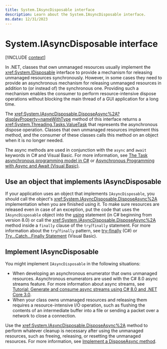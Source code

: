 ```yaml
---
title: System.IAsyncDisposable interface
description: Learn about the System.IAsyncDisposable interface.
ms.date: 12/31/2023
---
```

# System.IAsyncDisposable interface

[!INCLUDE [context](includes/context.md)]

In .NET, classes that own unmanaged resources usually implement the <xref:System.IDisposable> interface to provide a mechanism for releasing unmanaged resources synchronously. However, in some cases they need to provide an asynchronous mechanism for releasing unmanaged resources in addition to (or instead of) the synchronous one. Providing such a mechanism enables the consumer to perform resource-intensive dispose operations without blocking the main thread of a GUI application for a long time.

The <xref:System.IAsyncDisposable.DisposeAsync%2A?displayProperty=nameWithType> method of this interface returns a <xref:System.Threading.Tasks.ValueTask> that represents the asynchronous dispose operation. Classes that own unmanaged resources implement this method, and the consumer of these classes calls this method on an object when it is no longer needed.

The async methods are used in conjunction with the `async` and `await` keywords in C# and Visual Basic. For more information, see [The Task asynchronous programming model in C#](/dotnet/csharp/programming-guide/concepts/async/index) or [Asynchronous Programming with Async and Await (Visual Basic)](../../visual-basic/programming-guide/concepts/async/index.md).

## Use an object that implements IAsyncDisposable

If your application uses an object that implements `IAsyncDisposable`, you should call the object's <xref:System.IAsyncDisposable.DisposeAsync%2A> implementation when you are finished using it. To make sure resources are released even in case of an exception, put the code that uses the `IAsyncDisposable` object into the [using](../../csharp/language-reference/keywords/using.md) statement (in C# beginning from version 8.0) or call the <xref:System.IAsyncDisposable.DisposeAsync%2A> method inside a `finally` clause of the `try`/`finally` statement. For more information about the `try`/`finally` pattern, see [try-finally](/dotnet/csharp/language-reference/keywords/try-finally) (C#) or [Try...Catch...Finally Statement](../../visual-basic/language-reference/statements/try-catch-finally-statement.md) (Visual Basic).

## Implement IAsyncDisposable

You might implement `IAsyncDisposable` in the following situations:

- When developing an asynchronous enumerator that owns unmanaged resources. Asynchronous enumerators are used with the C# 8.0 async streams feature. For more information about async streams, see [Tutorial: Generate and consume async streams using C# 8.0 and .NET Core 3.0](/dotnet/csharp/tutorials/generate-consume-asynchronous-stream).
- When your class owns unmanaged resources and releasing them requires a resource-intensive I/O operation, such as flushing the contents of an intermediate buffer into a file or sending a packet over a network to close a connection.

Use the <xref:System.IAsyncDisposable.DisposeAsync%2A> method to perform whatever cleanup is necessary after using the unmanaged resources, such as freeing, releasing, or resetting the unmanaged resources. For more information, see [Implement a DisposeAsync method](../../standard/garbage-collection/implementing-disposeasync.md).
